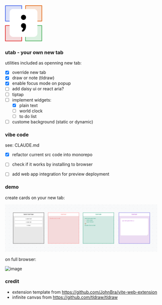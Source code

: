 ![utab logo](./public/dev-icon-32.png)

### utab - your own new tab

utilities included as openning new tab:

- [x] override new tab
- [x] draw or note (tldraw)
- [x] enable focus mode on popup
- [ ] add daisy ui or react aria?
- [ ] tiptap
- [ ] implement widgets:
  - [x] plain text
  - [ ] world clock
  - [ ] to do list
- [ ] custome background (static or dynamic)

### vibe code

see: CLAUDE.md

- [x] refactor current src code into monorepo

- [ ] check if it works by installing to browser
- [ ] add web app integration for preview deployment

### demo

create cards on your new tab:

![utab demo](./src/assets/img/cover.png)

on full browser:

![image](https://github.com/user-attachments/assets/68825f38-943d-4ec7-9846-c9efe17f14f8)

### credit

- extension template from https://github.com/JohnBra/vite-web-extension
- infinite canvas from https://github.com/tldraw/tldraw
